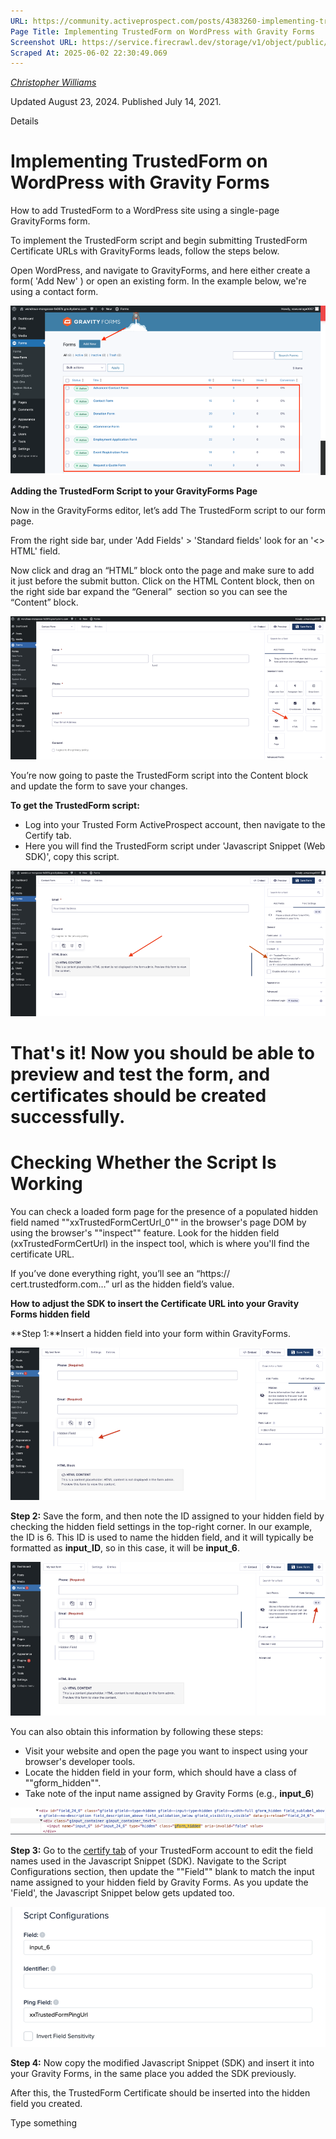 ```yaml
---
URL: https://community.activeprospect.com/posts/4383260-implementing-trustedform-on-wordpress-with-gravityforms
Page Title: Implementing TrustedForm on WordPress with Gravity Forms
Screenshot URL: https://service.firecrawl.dev/storage/v1/object/public/media/screenshot-81ce25c2-56ae-4e1e-ab12-249413500785.png
Scraped At: 2025-06-02 22:30:49.069
---
```



[_Christopher Williams_](https://community.activeprospect.com/memberships/7846678-christopher-williams)

Updated August 23, 2024. Published July 14, 2021.

Details

# Implementing TrustedForm on WordPress with Gravity Forms

How to add TrustedForm to a WordPress site using a single-page GravityForms form.

To implement the TrustedForm script and begin submitting TrustedForm Certificate URLs with GravityForms leads, follow the steps below.

Open WordPress, and navigate to GravityForms, and here either create a form( 'Add New' ) or open an existing form. In the example below, we're using a contact form.

![](images/image-1.png)

**Adding the TrustedForm Script to your GravityForms Page**

Now in the GravityForms editor, let’s add The TrustedForm script to our form page.

From the right side bar, under 'Add Fields' > 'Standard fields' look for an '<> HTML' field.

Now click and drag an “HTML” block onto the page and make sure to add it just before the submit button. Click on the HTML Content block, then on the right side bar expand the “General”  section so you can see the “Content” block.

![](images/image-2.png)

You’re now going to paste the TrustedForm script into the Content block and update the form to save your changes.

**To get the TrustedForm script:**

- Log into your Trusted Form ActiveProspect account, then navigate to the Certify tab.
- Here you will find the TrustedForm script under 'Javascript Snippet (Web SDK)', copy this script.

![](images/image-3.png)

# That's it! Now you should be able to preview and test the form, and certificates should be created successfully.

# Checking Whether the Script Is Working

You can check a loaded form page for the presence of a populated hidden field named ""xxTrustedFormCertUrl\_0"" in the browser's page DOM by using the browser's ""inspect"" feature. Look for the hidden field (xxTrustedFormCertUrl) in the inspect tool, which is where you'll find the certificate URL.

If you’ve done everything right, you’ll see an “https:// cert.trustedform.com…” url as the hidden field’s value.

**How to adjust the SDK to insert the Certificate URL into your Gravity Forms hidden field**

**Step 1:**Insert a hidden field into your form within GravityForms.

![](images/image-4.png)

**Step 2:** Save the form, and then note the ID assigned to your hidden field by checking the hidden field settings in the top-right corner. In our example, the ID is 6. This ID is used to name the hidden field, and it will typically be formatted as **input\_ID**, so in this case, it will be **input\_6**.

![](images/image-5.png)

You can also obtain this information by following these steps:

- Visit your website and open the page you want to inspect using your browser's developer tools.
- Locate the hidden field in your form, which should have a class of ""gform\_hidden"".
- Take note of the input name assigned by Gravity Forms (e.g., **input\_6**)

![](images/image-6.png)

**Step 3:** Go to the [certify tab](https://app.trustedform.com/certificates/issue) of your TrustedForm account to edit the field names used in the Javascript Snippet (SDK). Navigate to the Script Configurations section, then update the ""Field"" blank to match the input name assigned to your hidden field by Gravity Forms. As you update the 'Field', the Javascript Snippet below gets updated too.

![](images/image-7.png)

**Step 4:** Now copy the modified Javascript Snippet (SDK) and insert it into your Gravity Forms, in the same place you added the SDK previously.

After this, the TrustedForm Certificate should be inserted into the hidden field you created.

Type something
